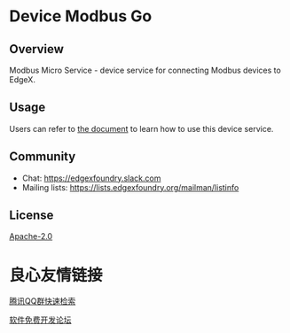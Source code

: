 # Device Modbus Go
## Overview
Modbus Micro Service - device service for connecting Modbus devices to EdgeX.
## Usage
Users can refer to [the document](http://u.720life.cn/g/459e302bc1195a7f0ba398c237406c640aaee8c581bc234239edeb11892ab55564db1f1efda60dec89ba4506928657e12444d825d823122c7a281ca1ac7c206d)  to learn how to use this device service.

## Community
- Chat: https://edgexfoundry.slack.com
- Mailing lists: https://lists.edgexfoundry.org/mailman/listinfo

## License
[Apache-2.0](LICENSE)



 # 良心友情链接

[腾讯QQ群快速检索](http://u.720life.cn/s/8cf73f7c)

[软件免费开发论坛](http://u.720life.cn/s/bbb01dc0)